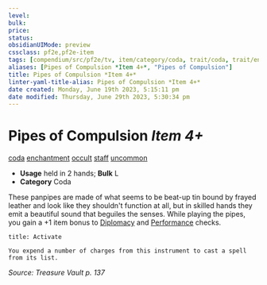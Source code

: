 ```yaml
---
level:
bulk:
price:
status:
obsidianUIMode: preview
cssclass: pf2e,pf2e-item
tags: [compendium/src/pf2e/tv, item/category/coda, trait/coda, trait/enchantment, trait/occult, trait/staff, trait/uncommon]
aliases: [Pipes of Compulsion *Item 4+*, "Pipes of Compulsion"]
title: Pipes of Compulsion *Item 4+*
linter-yaml-title-alias: Pipes of Compulsion *Item 4+*
date created: Monday, June 19th 2023, 5:15:11 pm
date modified: Thursday, June 29th 2023, 5:30:34 pm
---
```


# Pipes of Compulsion *Item 4+*

[coda](rules/traits/coda-tv.md) [enchantment](rules/traits/enchantment.md) [occult](rules/traits/occult.md) [staff](rules/traits/staff.md) [uncommon](rules/traits/uncommon.md)  

- **Usage** held in 2 hands; **Bulk** L
- **Category** Coda

These panpipes are made of what seems to be beat-up tin bound by frayed leather and look like they shouldn't function at all, but in skilled hands they emit a beautiful sound that beguiles the senses. While playing the pipes, you gain a +1 item bonus to [Diplomacy](compendium/skills.md#Diplomacy) and [Performance](compendium/skills.md#Performance) checks.

```ad-embed-ability
title: Activate

You expend a number of charges from this instrument to cast a spell from its list.
```

*Source: Treasure Vault p. 137*
